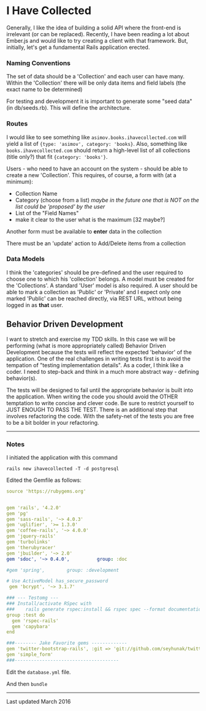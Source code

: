 # I Have Collected

Generally, I like the idea of building a solid API where the front-end is irrelevant (or can be replaced).  Recently, I have been reading a lot about Ember.js and would like to try creating a client with that framework.
But, initially, let's get a fundamental Rails application erected.

### Naming Conventions

The set of data should be a 'Collection' and each user can have many.
Within the 'Collection' there will be only data items and field labels (the exact name to be determined)

For testing and development it is important to generate some "seed data" (in db/seeds.rb).  This will define the architecture.

### Routes

I would like to see something like `asimov.books.ihavecollected.com` will yield a list of `{type: 'asimov', category: 'books}`.
Also, something like `books.ihavecollected.com` should return a high-level list of all collections (title only?) that fit `{category: 'books'}`.

Users - who need to have an account on the system - should be able to create a new 'Collection'.  This requires, of course, a form with (at a minimum):
 - Collection Name
 - Category (choose from a list) *maybe in the future one that is NOT on the list could be 'proposed' by the user*
 - List of the "Field Names"
 - make it clear to the user what is the maximum [32 maybe?]
 
Another form must be available to **enter** data in the collection

There must be an 'update' action to Add/Delete items from a collection

### Data Models

I think the 'categories' should be pre-defined and the user required to choose one to which his 'collection' belongs.
A model must be created for the 'Collections'.
A standard 'User' model is also required.
A user should be able to mark a collection as 'Public' or 'Private' and I expect only one marked 'Public' can be reached directly, via REST URL, without being logged in as **that** user.

## Behavior Driven Development

I want to stretch and exercise my TDD skills.  In this case we will be performing (what is more appropriately called) Behavior Driven Development because the tests will reflect the expected 'behavior' of the application.  One of the real challenges in writing tests first is to avoid the tempation of "testing implementation details".  As a coder, I think like a coder.  I need to step-back and think in a much more abstract way - defining behavior(s).

The tests will be designed to fail until the appropriate behavior is built into the application.  When writing the code you should avoid the OTHER temptation to write concise and clever code.  Be sure to restrict yourself to JUST ENOUGH TO PASS THE TEST.  There is an additional step that involves refactoring the code.  With the safety-net of the tests you are free to be a bit bolder in your refactoring.

---

### Notes

I initiated the application with this command

```
rails new ihavecollected -T -d postgresql
```

Edited the Gemfile as follows: 

```yaml
source 'https://rubygems.org'


gem 'rails', '4.2.0'
gem 'pg'
gem 'sass-rails', '~> 4.0.3'
gem 'uglifier', '>= 1.3.0'
gem 'coffee-rails', '~> 4.0.0'
gem 'jquery-rails'
gem 'turbolinks'
gem 'therubyracer'
gem 'jbuilder', '~> 2.0'
gem 'sdoc', '~> 0.4.0',          group: :doc

#gem 'spring',        group: :development

# Use ActiveModel has_secure_password
 gem 'bcrypt', '~> 3.1.7'

### --- Testomg ---
### Install/activate RSpec with 
###    rails generate rspec:install && rspec spec --format documentation
group :test do
  gem 'rspec-rails'
  gem 'capybara'
end

###-------- Jake Favorite gems -------------
gem 'twitter-bootstrap-rails', :git => 'git://github.com/seyhunak/twitter-bootstrap-rails.git'
gem 'simple_form'
###--------------------------------------

```

Edit the `database.yml` file.

And then `bundle`

---

Last updated March 2016

